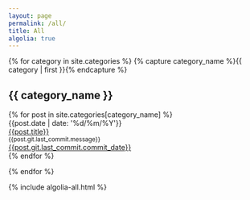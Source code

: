 ```yaml
---
layout: page
permalink: /all/
title: All
algolia: true
---
```


<div id="archives">
{% for category in site.categories %}
{% capture category_name %}{{ category | first }}{% endcapture %}
  <div id="#{{ category_name | slugize }}"> <h2>{{ category_name }}</h2></div>
  <div class="post-list">
    {% for post in site.categories[category_name] %}
    <div class="algolia">
      <div class="algolia-date">{{post.date  | date: '%d/%m/%Y'}} </div>
      <div class="algolia-title"><a href="{{ site.baseurl }}{{ post.url }}">{{post.title}}</a></div>
      <div class="algolia-message"><small> {{post.git.last_commit.message}}</small></div>
      <div class="algolia-modified"><a href="{{site.github.repository_url}}/commit/{{post.git.last_commit.long_sha}}">{{post.git.last_commit.commit_date}}</a></div>
    </div>
    {% endfor %}
  </div>

{% endfor %}
</div>

{% include algolia-all.html %}
